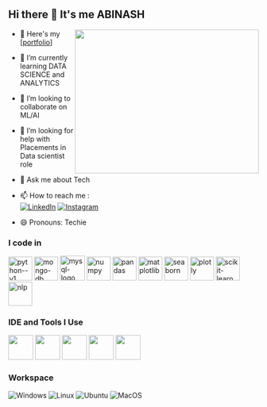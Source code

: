 ## Hi there 👋 It's me ABINASH

<img align="right" width="370" height="290" src="https://i.pinimg.com/originals/47/f0/34/47f0342cec72b800463bf003eac1257e.gif">

- 🔭 Here's my [[portfolio](https://github.com/abinashsasi/abinashsasi)]                                                
- 🌱 I’m currently learning DATA SCIENCE and ANALYTICS
- 👯 I’m looking to collaborate on ML/AI
- 🤔 I’m looking for help with Placements in Data scientist role
- 💬 Ask me about Tech
- 📫 How to reach me :
<br /> [![LinkedIn](https://img.shields.io/badge/LinkedIn-0077B5?style=for-the-badge&logo=linkedin&logoColor=white)](https://www.linkedin.com/in/abinashsasikumar/)
[![Instagram](https://img.shields.io/badge/Instagram-E4405F?style=for-the-badge&logo=instagram&logoColor=white)](https://instagram.com/)

- 😄 Pronouns: Techie

### I code in
<img width="48" height="48" src="https://img.icons8.com/color/48/python--v1.png" alt="python--v1"/>  <img width="48" height="48" src="https://img.icons8.com/color/48/mongo-db.png" alt="mongo-db"/>  <img width="50" height="50" src="https://img.icons8.com/color/50/mysql-logo.png" alt="mysql-logo"/>  <img width="48" height="48" src="https://img.icons8.com/color/48/numpy.png" alt="numpy"/> <img width="48" height="48" src="https://img.icons8.com/color/48/pandas.png" alt="pandas"/>  <img width="48" height="48" src="https://upload.wikimedia.org/wikipedia/commons/8/84/Matplotlib_icon.svg" alt="matplotlib"/>  <img width="48" height="48" src="https://seaborn.pydata.org/_images/logo-mark-lightbg.svg" alt="seaborn"/>  <img width="48" height="48" src="https://images.plot.ly/logo/new-branding/plotly-logomark.png" alt="plotly"/>  <img width="48" height="48" src="https://upload.wikimedia.org/wikipedia/commons/0/05/Scikit_learn_logo_small.svg" alt="scikit-learn"/>  <img width="48" height="48" src="https://img.icons8.com/color/48/artificial-intelligence.png" alt="nlp"/>



### IDE and Tools I Use
<img height="50" width="50" src="https://img.icons8.com/color/48/000000/visual-studio-code-2019.png"/> <img height="50" width="50" src="https://img.icons8.com/color/48/000000/pycharm.png"/> <img height="50" width="50" src="https://img.icons8.com/color/50/000000/git.png"/> <img height="50" width="50" src="https://img.icons8.com/dusk/64/000000/anaconda.png"/> <img height="50"  src="https://img.icons8.com/doodle/48/000000/adobe-photoshop.png"/>  

### Workspace
![Windows](https://img.shields.io/badge/Windows-0078D6?style=for-the-badge&logo=windows&logoColor=white)
![Linux](https://img.shields.io/badge/Linux-FCC624?style=for-the-badge&logo=linux&logoColor=black)
![Ubuntu](https://img.shields.io/badge/Ubuntu-E95420?style=for-the-badge&logo=ubuntu&logoColor=white)
![MacOS](https://img.shields.io/badge/macOS-000000?style=for-the-badge&logo=apple&logoColor=white)


